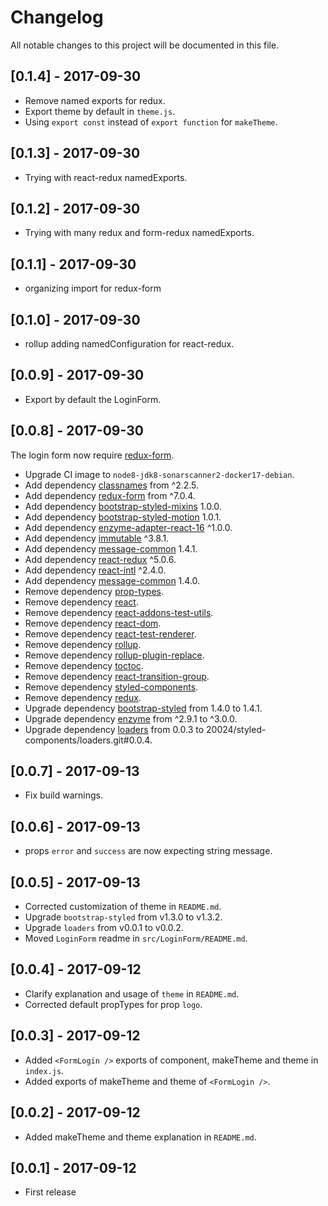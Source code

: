 # Changelog

All notable changes to this project will be documented in this file.

## [0.1.4] - 2017-09-30

- Remove named exports for redux.
- Export theme by default in `theme.js`.
- Using `export const` instead of `export function` for `makeTheme`.

## [0.1.3] - 2017-09-30

- Trying with react-redux namedExports.

## [0.1.2] - 2017-09-30

- Trying with many redux and form-redux namedExports.

## [0.1.1] - 2017-09-30

- organizing import for redux-form

## [0.1.0] - 2017-09-30

- rollup adding namedConfiguration for react-redux.

## [0.0.9] - 2017-09-30

- Export by default the LoginForm.

## [0.0.8] - 2017-09-30

The login form now require [redux-form](https://www.npmjs.com/package/redux-form).

- Upgrade CI image to `node8-jdk8-sonarscanner2-docker17-debian`.
- Add dependency [classnames](https://www.npmjs.com/package/classnames) from ^2.2.5.
- Add dependency [redux-form](https://www.npmjs.com/package/redux-form) from ^7.0.4.
- Add dependency [bootstrap-styled-mixins](https://module.kopaxgroup.com/styled-components/bootstrap-styled-mixins/tags/v1.0.0) 1.0.0.
- Add dependency [bootstrap-styled-motion](https://module.kopaxgroup.com/styled-components/bootstrap-styled-motion/tags/v1.0.1) 1.0.1.
- Add dependency [enzyme-adapter-react-16](https://www.npmjs.com/package/enzyme-adapter-react-16) ^1.0.0.
- Add dependency [immutable](https://www.npmjs.com/package/immutable) ^3.8.1.
- Add dependency [message-common](https://module.kopaxgroup.com/translation/message-common/tags/v1.4.1) 1.4.1.
- Add dependency [react-redux](https://www.npmjs.com/package/react-redux) ^5.0.6.
- Add dependency [react-intl](https://www.npmjs.com/package/react-intl) ^2.4.0.
- Add dependency [message-common](https://module.kopaxgroup.com/translation/message-common/tags/v1.4.0) 1.4.0.
- Remove dependency [prop-types](https://www.npmjs.com/package/prop-types).
- Remove dependency [react](https://www.npmjs.com/package/react).
- Remove dependency [react-addons-test-utils](https://www.npmjs.com/package/react-addons-test-utils).
- Remove dependency [react-dom](https://www.npmjs.com/package/react-dom).
- Remove dependency [react-test-renderer](https://www.npmjs.com/package/react-test-renderer).
- Remove dependency [rollup](https://www.npmjs.com/package/rollup).
- Remove dependency [rollup-plugin-replace](https://www.npmjs.com/package/rollup-plugin-replace).
- Remove dependency [toctoc](https://www.npmjs.com/package/toctoc).
- Remove dependency [react-transition-group](https://www.npmjs.com/package/react-transition-group).
- Remove dependency [styled-components](https://www.npmjs.com/package/styled-components).
- Remove dependency [redux](https://www.npmjs.com/package/redux).
- Upgrade dependency [bootstrap-styled](https://module.kopaxgroup.com/styled-components/bootstrap-styled/tags/v1.4.1) from 1.4.0 to 1.4.1.
- Upgrade dependency [enzyme](https://www.npmjs.com/package/enzyme) from ^2.9.1 to ^3.0.0.
- Upgrade dependency [loaders](https://www.npmjs.com/package/loaders) from 0.0.3 to 20024/styled-components/loaders.git#0.0.4.

## [0.0.7] - 2017-09-13

- Fix build warnings.

## [0.0.6] - 2017-09-13

- props `error` and `success` are now expecting string message.

## [0.0.5] - 2017-09-13

- Corrected customization of theme in `README.md`.
- Upgrade `bootstrap-styled` from v1.3.0 to v1.3.2. 
- Upgrade `loaders` from v0.0.1 to v0.0.2.
- Moved `LoginForm` readme in `src/LoginForm/README.md`.

## [0.0.4] - 2017-09-12

- Clarify explanation and usage of `theme` in `README.md`.
- Corrected default propTypes for prop `logo`.

## [0.0.3] - 2017-09-12

- Added `<FormLogin />` exports of component, makeTheme and theme in `index.js`.
- Added exports of makeTheme and theme of `<FormLogin />`.

## [0.0.2] - 2017-09-12

- Added makeTheme and theme explanation in `README.md`.

## [0.0.1] - 2017-09-12

- First release
